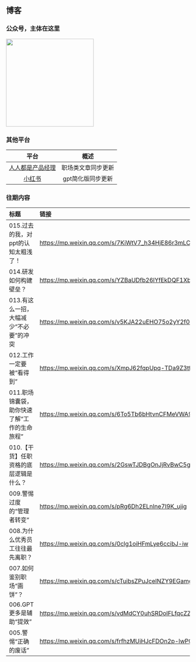 ## 博客
### 公众号，主体在这里
<img src="https://github.com/user-attachments/assets/1a6c6fe1-61bc-440e-9295-2ea2e3e61628" width="240">

### 其他平台
| 平台 | 概述 |
|:----:|:----:|
| [人人都是产品经理](https://www.woshipm.com/u/1593272) | 职场类文章同步更新 |
| [小红书](https://www.xiaohongshu.com/user/profile/6673e18300000000070063a2) | gpt简化版同步更新 |

### 往期内容
| 标题 | 链接 |
|:-|:-|
| 015.过去的我，对ppt的认知太粗浅了！| https://mp.weixin.qq.com/s/7KiWtV7_h34HjE86r3mLCg|
| 014.研发如何构建壁垒？|https://mp.weixin.qq.com/s/YZBaUDfb26lYfEkDQF1Xbg|
|013.有这么一招，大幅减少“不必要”的冲突|https://mp.weixin.qq.com/s/v5KJA22uEHO75o2yY2f0Tw|
|012.工作一定要被“看得到”|https://mp.weixin.qq.com/s/XmpJ62fqpUpq-TDa9Z3tfA|
|011.职场锦囊袋，助你快速了解“工作的生命旅程”|https://mp.weixin.qq.com/s/6To5Tb6bHtvnCFMeVWA93w|
|010.【干货】任职资格的底层逻辑是什么？|https://mp.weixin.qq.com/s/2GswTJDBgOnJjRvBwC5gyA|
|009.警惕过度的“管理者转变”|https://mp.weixin.qq.com/s/pRg6Dh2ELnlne7I9K_ujig|
|008.为什么优秀员工往往最先离职？|https://mp.weixin.qq.com/s/0clg1oiHFmLye6ccibJ-iw|
|007.如何鉴别职场“画饼”？|https://mp.weixin.qq.com/s/cTuibsZPuJceINZY9EGamg|
|006.GPT更多是辅助“提效”|https://mp.weixin.qq.com/s/vdMdCY0uhSRDoIFLfqcZZg|
|005.警惕“正确的废话”|https://mp.weixin.qq.com/s/frfhzMUiHJcFDOn2p-lwPQ|
